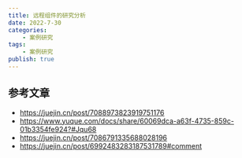 ```yaml
---
title: 远程组件的研究分析
date: 2022-7-30
categories:
    - 案例研究
tags:
    - 案例研究
publish: true
---
```


## 参考文章

-   https://juejin.cn/post/7088973823919751176
-   https://www.yuque.com/docs/share/60069dca-a63f-4735-859c-01b3354fe924?#Jqu68
-   https://juejin.cn/post/7086791335688028196
-   https://juejin.cn/post/6992483283187531789#comment
